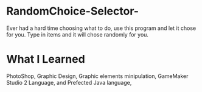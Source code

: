 # RandomChoice-Selector-
Ever had a hard time choosing what to do, use this program and let it chose for you. Type in items and it will chose randomly for you.

# What I Learned
PhotoShop,
Graphic Design,
Graphic elements minipulation,
GameMaker Studio 2 Language,
and Prefected Java language,
